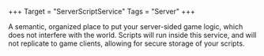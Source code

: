 +++
Target = "ServerScriptService"
Tags = "Server"
+++

A semantic, organized place to put your server-sided game logic, which does not interfere with the world. Scripts will run inside this service, and will not replicate to game clients, allowing for secure storage of your scripts.